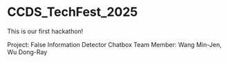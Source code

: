 # CCDS_TechFest_2025
This is our first hackathon! 

Project: False Information Detector Chatbox
Team Member: Wang Min-Jen, Wu Dong-Ray
